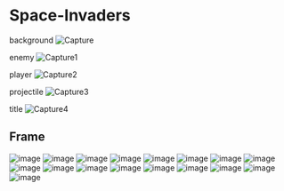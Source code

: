 # Space-Invaders

background
![Capture](https://user-images.githubusercontent.com/67216058/148125948-3f45b715-d9ca-4a3f-90a9-69f2e4dc3fe5.PNG)

enemy
![Capture1](https://user-images.githubusercontent.com/67216058/148125946-1d810cc7-b833-406e-99f5-8f79e6492e53.PNG)

player
![Capture2](https://user-images.githubusercontent.com/67216058/148125944-6f50173f-d02f-4aa8-973d-6aca384ee14f.PNG)

projectile
![Capture3](https://user-images.githubusercontent.com/67216058/148125950-d3583789-c761-4ac0-bb3c-dd1e89fcea45.PNG)

title
![Capture4](https://user-images.githubusercontent.com/67216058/148125949-26125074-205e-4896-adbd-1e38a5f54dfd.PNG)


## Frame

![image](https://user-images.githubusercontent.com/78383186/148125433-3c1f5492-fa44-4ced-b4a3-edab907b3585.png)
![image](https://user-images.githubusercontent.com/78383186/148125510-b2cb5c19-5158-427c-b2db-9dbc7c2bf20e.png)
![image](https://user-images.githubusercontent.com/78383186/148125745-c993796b-a6aa-43f2-a3e8-7b6577f20a9d.png)
![image](https://user-images.githubusercontent.com/78383186/148125772-230a7ab8-03b9-4057-afbc-d9a5fd687c67.png)
![image](https://user-images.githubusercontent.com/78383186/148125807-2000b458-d8ba-480a-8ca4-eebea3a62d45.png)
![image](https://user-images.githubusercontent.com/78383186/148125849-1ac6f00e-a76e-48ed-a6e6-d6b9de90d75f.png)
![image](https://user-images.githubusercontent.com/78383186/148125933-a2e3c6bd-410a-4344-a323-874fdadf8714.png)
![image](https://user-images.githubusercontent.com/78383186/148125998-edc0591e-c845-455d-aedf-3c784546712b.png)
![image](https://user-images.githubusercontent.com/78383186/148126055-8a6afd45-0a6d-4e04-959b-ac49fd82cf83.png)
![image](https://user-images.githubusercontent.com/78383186/148126113-eec959c7-2ab9-4fbd-8b6b-a7eb7107397f.png)
![image](https://user-images.githubusercontent.com/78383186/148126151-3ccce086-72c7-4fdc-8c3f-8169780e001b.png)
![image](https://user-images.githubusercontent.com/78383186/148126186-0d56d925-0f15-4a90-8183-ad2cc7c8d99c.png)
![image](https://user-images.githubusercontent.com/78383186/148126265-bf766c41-2e1e-4592-9fa4-4dfc93fc58f3.png)
![image](https://user-images.githubusercontent.com/78383186/148126334-ac7702b6-9cd9-4cf5-a6c5-b81d655d4b6a.png)
![image](https://user-images.githubusercontent.com/78383186/148126385-09e8c135-94e6-464b-8444-a1ba9e69e9ab.png)
![image](https://user-images.githubusercontent.com/78383186/148126434-29fa590b-c529-44b8-bc7b-7325efc06810.png)
![image](https://user-images.githubusercontent.com/78383186/148126456-b336343d-f476-4807-a4f4-34fde69d43d1.png)
